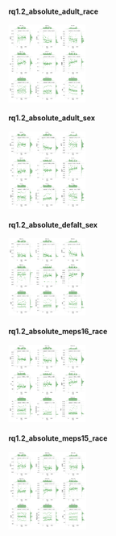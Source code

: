 #### rq1.2_absolute_adult_race

<img src="each_dataset_result_absolute/rq1.2_absolute_adult_race.png" alt="rq1.2_absolute_adult_race" style="zoom:15%;" />



#### rq1.2_absolute_adult_sex

<img src="each_dataset_result_absolute/rq1.2_absolute_adult_sex.png" alt="rq1.2_absolute_adult_sex" style="zoom:15%;" />

#### rq1.2_absolute_defalt_sex

<img src="each_dataset_result_absolute/rq1.2_absolute_defalt_sex.png" alt="rq1.2_absolute_defalt_sex" style="zoom:15%;" />

#### rq1.2_absolute_meps16_race

<img src="each_dataset_result_absolute/rq1.2_absolute_meps16_race.png" alt="rq1.2_absolute_meps16_race" style="zoom:15%;" />

#### rq1.2_absolute_meps15_race

<img src="each_dataset_result_absolute/rq1.2_absolute_meps15_race.png" alt="rq1.2_absolute_meps15_race" style="zoom:15%;" />